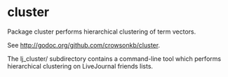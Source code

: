 cluster
=======

Package cluster performs hierarchical clustering of term vectors.

See <http://godoc.org/github.com/crowsonkb/cluster>.

The lj_cluster/ subdirectory contains a command-line tool which performs hierarchical clustering on LiveJournal friends lists.
